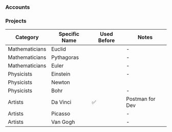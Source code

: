 ### Accounts



### Projects

| Category | Specific Name | Used Before | Notes |
|---|---|---|---|
| Mathematicians | Euclid |   | - |
| Mathematicians | Pythagoras |   | - |
| Mathematicians | Euler |   | - |
| Physicists | Einstein |   | - |
| Physicists | Newton |   |  |
| Physicists | Bohr |   | - |
| Artists | Da Vinci | ✅ | Postman for Dev |
| Artists | Picasso |   | - |
| Artists | Van Gogh |   | - |
